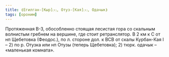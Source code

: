 ```yaml
---
title: ⦗Егилган-[Кыр]⒯, Отуз-[Кая]⒯, Одачык⦘
tags: [ороним]
---
```


Протяженная В-З, обособленно стоящая лесистая гора со скальным волнистым гребнем
на вершине, где стоит ретранслятор. В 2 км к С от нп Щебетовка (Феодос.), по л.
стороне дол. к ВСВ от скалы Курбан-Кая I – 2) по р. Отузка или нп Отузы (теперь
Щебетовка); 2) тюрк. одачык – «маленькая комната».
